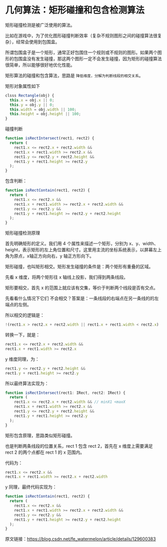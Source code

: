 # 几何算法：矩形碰撞和包含检测算法

矩形碰撞检测是被广泛使用的算法。

比如在游戏中，为了优化图形碰撞判断效率（复杂不规则图形之间的碰撞算法很复杂），经常会使用到包围盒。

所谓包围盒子是一个矩形，通常正好包围住一个规则或不规则的图形。如果两个图形的包围盒没有发生碰撞，那这两个图形一定不会发生碰撞，因为矩形的碰撞算法很简单，所以能够很好地优化性能。

矩形算法的碰撞和包含算法，思路是 `降低维度，分解为判断线段的相交关系`。

矩形对象属性如下

~~~js
clsss Rectangle(obj) {
  this.x = obj.x || 0;
  this.y = obj.y || 0;
  this.width = obj.width || 100;
  this.height = obj.height || 100;
}
~~~


碰撞判断

~~~js
function isRectIntersect(rect1, rect2) {
  return (
    rect1.x <= rect2.x + rect2.width &&
    rect1.x + rect1.width >= rect2.x &&
    rect1.y <= rect2.y + rect2.height &&
    rect1.y + rect1.height >= rect2.y
  );
}

~~~

包含判断：

~~~js
function isRectContain(rect1, rect2) {
  return (
    rect1.x <= rect2.x &&
    rect1.x + rect1.width >= rect2.x + rect2.width &&
    rect1.y <= rect2.y &&
    rect1.y + rect1.height >= rect2.y + rect2.height
  );
}
~~~


矩形碰撞检测原理

首先明确矩形的定义。我们用 4 个属性来描述一个矩形，分别为 x、y、width、height，表示矩形的左上角位置和尺寸。这里用主流的坐标系统表示，以屏幕左上角为原点，x轴正方向向右，y 轴正方形向下。

矩形碰撞，也叫矩形相交。矩形发生碰撞的条件是：两个矩形有重叠的区域。

先看 x 维度，将两个矩形往 x 轴线上投影，我们得到两条线段。

矩形要相交，首先 x 的范围上就应该有交集，等价于判断两个线段是否有交点。

先看看什么情况下它们 不会相交？答案是：一条线段的右端点在另一条线的的左端点的左侧。

所以相交的逻辑是：

~~~js
!(rect1.x > rect2.x + rect2.width || rect1.x + rect1.width < rect2.x)
~~~

转换一下，就是：

~~~js
rect1.x <= rect2.x + rect2.width &&
rect1.x + rect1.width >= rect2.x
~~~


y 维度同理，为：

~~~js
rect1.y <= rect2.y + rect2.height &&
rect1.y + rect1.height >= rect2.y
~~~


所以最终算法实现为：

~~~js
function isRectIntersect(rect1: IRect, rect2: IRect) {
  return (
    rect1.x <= rect2.x + rect2.width && // minX1 <maxX
    rect1.x + rect1.width >= rect2.x &&
    rect1.y <= rect2.y + rect2.height &&
    rect1.y + rect1.height >= rect2.y
  );
}
~~~

矩形包含原理，思路类似矩形碰撞。

也是判断两条线段的位置关系，rect 1 包含 rect 2，首先在 x 维度上需要满足 rect 2 的两个点都在 rect 1 的 x 范围内。

代码为：

~~~js
rect1.x <= rect2.x &&
rect1.x + rect1.width >= rect2.x + rect2.width
~~~


y 同理，最终代码实现为：

~~~js
function isRectContain(rect1, rect2) {
  return (
    rect1.x <= rect2.x &&
    rect1.x + rect1.width >= rect2.x + rect2.width &&
    rect1.y <= rect2.y &&
    rect1.y + rect1.height >= rect2.y + rect2.height
  );
}
~~~





原文链接：https://blog.csdn.net/fe_watermelon/article/details/129600383